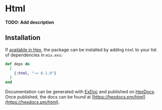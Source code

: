 # Html

**TODO: Add description**

## Installation

If [available in Hex](https://hex.pm/docs/publish), the package can be installed
by adding `html` to your list of dependencies in `mix.exs`:

```elixir
def deps do
  [
    {:html, "~> 0.1.0"}
  ]
end
```

Documentation can be generated with [ExDoc](https://github.com/elixir-lang/ex_doc)
and published on [HexDocs](https://hexdocs.pm). Once published, the docs can
be found at [https://hexdocs.pm/html](https://hexdocs.pm/html).

